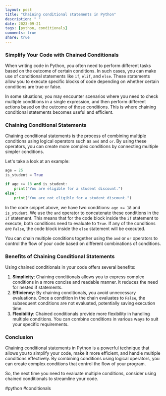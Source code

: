 ```yaml
---
layout: post
title: "Chaining conditional statements in Python"
description: " "
date: 2023-09-21
tags: [python, conditionals]
comments: true
share: true
---
```

### Simplify Your Code with Chained Conditionals

When writing code in Python, you often need to perform different tasks based on the outcome of certain conditions. In such cases, you can make use of conditional statements like `if`, `elif`, and `else`. These statements allow you to execute specific blocks of code depending on whether certain conditions are true or false.

In some situations, you may encounter scenarios where you need to check multiple conditions in a single expression, and then perform different actions based on the outcome of those conditions. This is where chaining conditional statements becomes useful and efficient.

### Chaining Conditional Statements
Chaining conditional statements is the process of combining multiple conditions using logical operators such as `and` and `or`. By using these operators, you can create more complex conditions by connecting multiple simpler conditions.

Let's take a look at an example:

```python
age = 25
is_student = True

if age >= 18 and is_student:
    print("You are eligible for a student discount.")
else:
    print("You are not eligible for a student discount.")
```

In the code snippet above, we have two conditions: `age >= 18` and `is_student`. We use the `and` operator to concatenate these conditions in the `if` statement. This means that for the code block inside the `if` statement to execute, both conditions need to evaluate to `True`. If any of the conditions are `False`, the code block inside the `else` statement will be executed.

You can chain multiple conditions together using the `and` or `or` operators to control the flow of your code based on different combinations of conditions.

### Benefits of Chaining Conditional Statements

Using chained conditionals in your code offers several benefits:

1. **Simplicity**: Chaining conditionals allows you to express complex conditions in a more concise and readable manner. It reduces the need for nested if statements.
2. **Efficiency**: By chaining conditionals, you avoid unnecessary evaluations. Once a condition in the chain evaluates to `False`, the subsequent conditions are not evaluated, potentially saving execution time.
3. **Flexibility**: Chained conditionals provide more flexibility in handling multiple conditions. You can combine conditions in various ways to suit your specific requirements.

### Conclusion
Chaining conditional statements in Python is a powerful technique that allows you to simplify your code, make it more efficient, and handle multiple conditions effectively. By combining conditions using logical operators, you can create complex conditions that control the flow of your program.

So, the next time you need to evaluate multiple conditions, consider using chained conditionals to streamline your code.

#python #conditionals